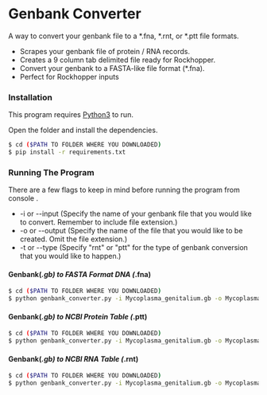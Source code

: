 # Genbank Converter

A way to convert your genbank file to a *.fna, *.rnt, or *.ptt file formats.

  - Scrapes your genbank file of protein / RNA records. 
  - Creates a 9 column tab delimited file ready for Rockhopper.
  - Convert your genbank to a FASTA-like file format (*.fna).
  - Perfect for Rockhopper inputs


### Installation

This program requires [Python3](https://www.python.org/downloads/) to run.

Open the folder and install the dependencies.

```sh
$ cd ($PATH TO FOLDER WHERE YOU DOWNLOADED) 
$ pip install -r requirements.txt
```
### Running The Program
There are a few flags to keep in mind before running the program from console .
  - -i or --input (Specify the name of your genbank file that you would like to convert. Remember to include file extension.) 
  - -o or --output (Specify the name of the file that you would like to be created. Omit the file extension.)
  - -t or --type (Specify "rnt" or "ptt" for the type of genbank conversion that you would like to happen.)
#### Genbank(*.gb) to FASTA Format DNA (*.fna)
```sh
$ cd ($PATH TO FOLDER WHERE YOU DOWNLOADED)
$ python genbank_converter.py -i Mycoplasma_genitalium.gb -o Mycoplasma_SEQ -t fna
```
#### Genbank(*.gb) to NCBI Protein Table (*.ptt)
```sh
$ cd ($PATH TO FOLDER WHERE YOU DOWNLOADED)
$ python genbank_converter.py -i Mycoplasma_genitalium.gb -o Mycoplasma_Proteins -t ptt
```
#### Genbank(*.gb) to NCBI RNA Table (*.rnt)
```sh
$ cd ($PATH TO FOLDER WHERE YOU DOWNLOADED)
$ python genbank_converter.py -i Mycoplasma_genitalium.gb -o Mycoplasma_RNAS -t rtt
```

